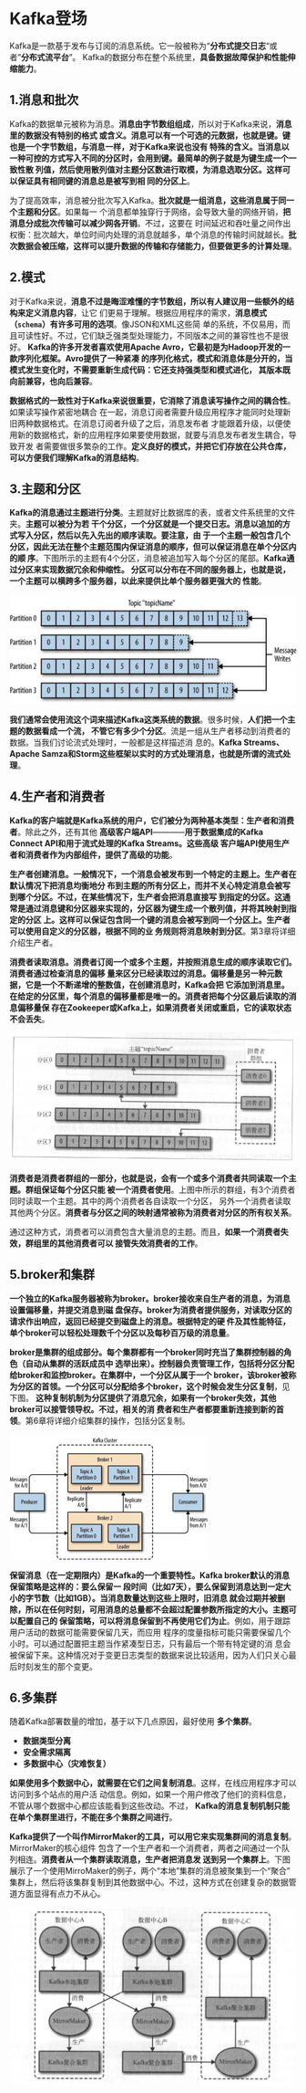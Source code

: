 Kafka登场
===================================================================================
Kafka是一款基于发布与订阅的消息系统。它一般被称为“**分布式提交日志**“或者”**分布式流平台**”。
Kafka的数据分布在整个系统里，**具备数据故障保护和性能伸缩能力**。

## 1.消息和批次
Kafka的数据单元被称为消息。**消息由字节数组组成**，所以对于Kafka来说，**消息里的数据没有特别的格式
或含义。消息可以有一个可选的元数据，也就是键。键也是一个字节数组，与消息一样，对于Kafka来说也没有
特殊的含义。当消息以一种可控的方式写入不同的分区时，会用到键。最简单的例子就是为键生成一个一致性散
列值，然后使用散列值对主题分区数进行取模，为消息选取分区。这样可以保证具有相同键的消息总是被写到相
同的分区上**。

为了提高效率，消息被分批次写入Kafka。**批次就是一组消息，这些消息属于同一个主题和分区**。如果每一
个消息都单独穿行于网络，会导致大量的网络开销，**把消息分成批次传输可以减少网各开销**。不过，这要在
时间延迟和吞吐量之间作出权衡：批次越大，单位时间内处理的消息就越多，单个消息的传输时间就越长。**批
次数据会被压缩，这样可以提升数据的传输和存储能力，但要做更多的计算处理**。

## 2.模式 
对于Kafka来说，**消息不过是晦涩难懂的字节数组，所以有人建议用一些额外的结构来定义消息内容**，让它
们更易于理解。根据应用程序的需求，**消息模式（`schema`）有许多可用的选项**。像JSON和XML这些简
单的系统，不仅易用，而且可读性好。不过，它们缺乏强类型处理能力，不同版本之间的兼容性也不是很好。
**Kafka的许多开发者喜欢使用Apache Avro，它最初是为Hadoop开发的一款序列化框架。Avro提供了一种紧凑
的序列化格式，模式和消息体是分开的，当模式发生变化时，不需要重新生成代码：它还支持强类型和模式进化，
其版本既向前兼容，也向后兼容**。

**数据格式的一致性对于Kafka来说很重要，它消除了消息读写操作之间的耦合性**。如果读写操作紧密地耦合
在一起，消息订阅者需要升级应用程序才能同时处理新旧两种数据格式。在消息订阅者升级了之后，消息发布者
才能跟着升级，以便使用新的数据格式，新的应用程序如果要使用数据，就要与消息发布者发生耦合，导致开发
者需要做很多繁杂的工作。**定义良好的模式，并把它们存放在公共仓库，可以方便我们理解Kafka的消息结构**。

## 3.主题和分区
**Kafka的消息通过主题进行分类**。主题就好比数据库的表，或者文件系统里的文件夹。**主题可以被分为若
干个分区，一个分区就是一个提交日志。消息以追加的方式写入分区，然后以先入先出的顺序读取。要注意，由
于一个主题一般包含几个分区，因此无法在整个主题范围内保证消息的顺序，但可以保证消息在单个分区内的顺
序**。下图所示的主题有4个分区，消息被追加写入每个分区的尾部。**Kafka通过分区来实现数据冗余和伸缩性。
分区可以分布在不同的服务器上，也就是说，一个主题可以横跨多个服务器，以此来提供比单个服务器更强大的
性能**。

![主题和分区](img/1.jpg)

**我们通常会使用流这个词来描述Kafka这类系统的数据**。很多时候，**人们把一个主题的数据看成一个流，
不管它有多少个分区**。流是一组从生产者移动到消费者的数据。当我们讨论流式处理时，一般都是这样描述消
息的。**Kafka Streams、Apache Samza和Storm这些框架以实时的方式处理消息，也就是所谓的流式处理**。

## 4.生产者和消费者 
**Kafka的客户端就是Kafka系统的用户，它们被分为两种基本类型：生产者和消费者**。除此之外，还有其他
 **高级客户端API**————**用于数据集成的Kafka Connect API和用于流式处理的Kafka Streams。这些高级
 客户端API使用生产者和消费者作为内部组件，提供了高级的功能**。

**生产者创建消息。一般情况下，一个消息会被发布到一个特定的主题上。生产者在默认情况下把消息均衡地分
布到主题的所有分区上，而并不关心特定消息会被写到哪个分区。不过，在某些情况下，生产者会把消息直接写
到指定的分区。这通常是通过消息键和分区器来实现的，分区器为键生成一个散列值，并将其映射到指定的分区
上。这样可以保证包含同一个键的消息会被写到同一个分区上。生产者可以使用自定义的分区器，根据不同的业
务规则将消息映射到分区**。第3章将详细介绍生产者。

**消费者读取消息。消费者订阅一个或多个主题，并按照消息生成的顺序读取它们。消费者通过检查消息的偏移
量来区分已经读取过的消息。偏移量是另一种元数据，它是一个不断递增的整数值，在创建消息时，Kafka会把
它添加到消息里。在给定的分区里，每个消息的偏移量都是唯一的。消费者把每个分区最后读取的消息偏移量保
存在Zookeeper或Kafka上，如果消费者关闭或重启，它的读取状态不会丢失**。 

![消费者](img/2.png)

**消费者是消费者群组的一部分，也就是说，会有一个或多个消费者共同读取一个主题。群组保证每个分区只能
被一个消费者使用**。上图中所示的群组，有3个消费者同时读取一个主题。其中的两个消费者各自读取一个分区，
另外一个消费者读取其他两个分区。**消费者与分区之间的映射通常被称为消费者对分区的所有权关系**。

通过这种方式，消费者可以消费包含大量消息的主题。而且，**如果一个消费者失效，群组里的其他消费者可以
接管失效消费者的工作**。

## 5.broker和集群
**一个独立的Kafka服务器被称为broker。broker接收来自生产者的消息，为消息设置偏移量，并提交消息到磁
盘保存。broker为消费者提供服务，对读取分区的请求作出响应，返回已经提交到磁盘上的消息。根据特定的硬
件及其性能特征，单个broker可以轻松处理数千个分区以及每秒百万级的消息量**。

**broker是集群的组成部分。每个集群都有一个broker同时充当了集群控制器的角色（自动从集群的活跃成员中
选举出来）。控制器负责管理工作，包括将分区分配给broker和监控broker。在集群中，一个分区从属于一个
broker，该broker被称为分区的首领。一个分区可以分配给多个broker，这个时候会发生分区复制**，见下图。
**这种复制机制为分区提供了消息冗余，如果有一个broker失效，其他broker可以接管领导权。不过，相关的消
费者和生产者都要重新连接到新的首领**。第6章将详细介绍集群的操作，包括分区复制。

![broker和集群](img/3.jpg)

**保留消息（在一定期限内）是Kafka的一个重要特性。Kafka broker默认的消息保留策略是这样的：要么保留一
段时间（比如7天），要么保留到消息达到一定大小的字节数（比如1GB）。当消息数量达到这些上限时，旧消息
就会过期并被删除，所以在任何时刻，可用消息的总量都不会超过配置参数所指定的大小。主题可以配置自己的
保留策略，可以将消息保留到不再使用它们为止**。例如，用于跟踪用户活动的数据可能需要保留几天，而应用
程序的度量指标可能只需要保留几个小时。可以通过配置把主题当作紧凑型日志，只有最后一个带有特定键的消
息会被保留下来。这种情况对于变更日志类型的数据来说比较适用，因为人们只关心最后时刻发生的那个变更。

## 6.多集群
随着Kafka部署数量的增加，基于以下几点原因，最好使用 **多个集群**。
+ **数据类型分离** 
+ **安全需求隔离**
+ **多数据中心（灾难恢复）**

**如果使用多个数据中心，就需要在它们之间复制消息**。这样，在线应用程序才可以访问到多个站点的用户活
动信息。例如，如果一个用户修改了他们的资料信息，不管从哪个数据中心都应该能看到这些改动。不过，
**Kafka的消息复制机制只能在单个集群里进行，不能在多个集群之间进行**。

**Kafka提供了一个叫作MirrorMaker的工具，可以用它来实现集群间的消息复制**。MirrorMaker的核心组件
包含了一个生产者和一个消费者，两者之间通过一个队列相连。**消费者从一个集群读取消息，生产者把消息发
送到另一个集群上**。下图展示了一个使用MirroMaker的例子，两个“本地”集群的消息被聚集到一个“聚合”
集群上，然后将该集群复制到其他数据中心。不过，这种方式在创建复杂的数据管道方面显得有点力不从心。

![MirrorMaker](img/4.jpeg)













